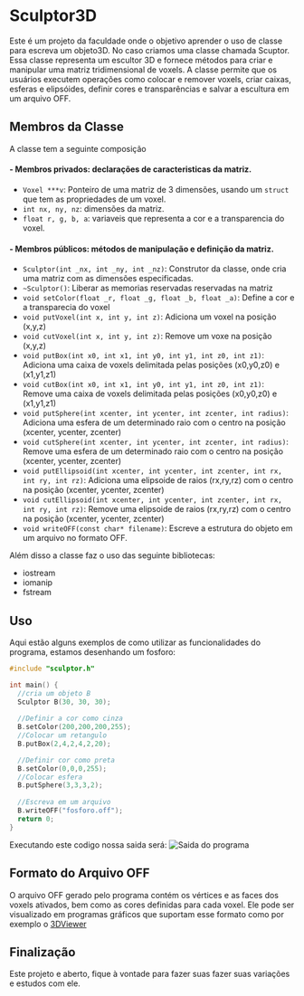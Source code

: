 

# Sculptor3D
Este é um projeto da faculdade onde o objetivo aprender o uso de classe para escreva um objeto3D.
No caso criamos uma classe chamada Scuptor. Essa classe representa um escultor 3D e fornece métodos para criar e manipular uma matriz tridimensional de voxels. A classe permite que os usuários executem operações como colocar e remover voxels, criar caixas, esferas e elipsóides, definir cores e transparências e salvar a escultura em um arquivo OFF.


## Membros da Classe
A classe tem a seguinte composição
#### - Membros privados: declarações de caracteristicas da matriz.
- `Voxel ***v`: Ponteiro de uma matriz de 3 dimensões, usando um `struct` que tem as propriedades de um voxel.
- `int nx, ny, nz`: dimensões da matriz.
- `float r, g, b, a`: variaveis que representa a cor e a transparencia do voxel.
#### - Membros públicos: métodos de manipulação e definição da matriz.
- `Sculptor(int _nx, int _ny, int _nz)`: Construtor da classe, onde cria uma matriz com as dimensões especificadas.
- `~Sculptor()`: Liberar as memorias reservadas reservadas na matriz
- `void setColor(float _r, float _g, float _b, float _a)`: Define a cor e a transparecia do voxel
- `void putVoxel(int x, int y, int z)`: Adiciona um voxel na posição (x,y,z)
- `void cutVoxel(int x, int y, int z)`: Remove um voxe na posição (x,y,z)
- `void putBox(int x0, int x1, int y0, int y1, int z0, int z1)`: Adiciona uma caixa de voxels delimitada pelas posições (x0,y0,z0) e (x1,y1,z1)
- `void cutBox(int x0, int x1, int y0, int y1, int z0, int z1)`: Remove uma caixa de voxels delimitada pelas posições (x0,y0,z0) e (x1,y1,z1)
- `void putSphere(int xcenter, int ycenter, int zcenter, int radius)`: Adiciona uma esfera de um determinado raio com o centro na posição (xcenter, ycenter, zcenter)
- `void cutSphere(int xcenter, int ycenter, int zcenter, int radius)`: Remove uma esfera de um determinado raio com o centro na posição (xcenter, ycenter, zcenter)
- `void putEllipsoid(int xcenter, int ycenter, int zcenter, int rx, int ry, int rz)`: Adiciona uma elipsoide de raios (rx,ry,rz) com o centro na posição (xcenter, ycenter, zcenter)
- `void cutEllipsoid(int xcenter, int ycenter, int zcenter, int rx, int ry, int rz)`: Remove uma elipsoide de raios (rx,ry,rz) com o centro na posição (xcenter, ycenter, zcenter)
- `void writeOFF(const char* filename)`: Escreve a estrutura do objeto em um arquivo no formato OFF.

Além disso a classe faz o uso das seguinte bibliotecas:
- iostream
- iomanip
- fstream
## Uso

Aqui estão alguns exemplos de como utilizar as funcionalidades do programa, estamos desenhando um fosforo:

```cpp
#include "sculptor.h"

int main() {
  //cria um objeto B
  Sculptor B(30, 30, 30);
    
  //Definir a cor como cinza
  B.setColor(200,200,200,255);
  //Colocar um retangulo
  B.putBox(2,4,2,4,2,20);

  //Definir cor como preta
  B.setColor(0,0,0,255);
  //Colocar esfera
  B.putSphere(3,3,3,2);
    
  //Escreva em um arquivo
  B.writeOFF("fosforo.off");
  return 0;
}
```
Executando este codigo nossa saida será:
![Saida do programa](https://github.com/DiegoHVP/sculptor3d/blob/main/docbook/exemplo_saida_fosforo.jpg?raw=true)

## Formato do Arquivo OFF

O arquivo OFF gerado pelo programa contém os vértices e as faces dos voxels ativados, bem como as cores definidas para cada voxel. Ele pode ser visualizado em programas gráficos que suportam esse formato como por exemplo o [3DViewer](https://3dviewer.net/)

## Finalização
Este projeto e aberto, fique à vontade para fazer suas fazer suas variações e estudos com ele.
